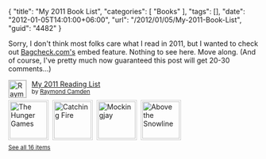 {
	"title": "My 2011 Book List",
	"categories": [
		"Books"
	],
	"tags": [],
	"date": "2012-01-05T14:01:00+06:00",
	"url": "/2012/01/05/My-2011-Book-List",
	"guid": "4482"
}

Sorry, I don't think most folks care what I read in 2011, but I wanted to check out <a href="http://www.bagcheck.com">Bagcheck.com's</a> embed feature. Nothing to see here. Move along. (And of course, I've pretty much now guaranteed this post will get 20-30 comments...)


<div id="bagcheckbag" style="position:relative;"><a href="http://bagcheck.com/cfjedimaster"><img src="http://static.bagcheck.org/39a8c0032c8a694fb3b3b6fa59bbefa36fb628a3_50x50.jpg" width="35" height="35" alt="Raymond Camden" align="left" hspace="4" style="border: solid 1px #cccccc;margin:0 10px 0px 0;"></a><p style="margin:0;padding:0 0 10px 0;"><a href="http://bagcheck.com/bag/9481-my-2011-reading-list">My 2011 Reading List</a><br><small>by <a href="http://bagcheck.com/cfjedimaster">Raymond Camden</a></small></p><a href="http://bagcheck.com/item/76601-the-hunger-games"><img src="http://static.bagcheck.org/9ce4f60b543be13cd544a5ae74ac898acd7f017e_100x100.jpg" alt="The Hunger Games" height="75" width="75" hspace="4" style="border: solid 1px #cccccc; padding: 2px;margin:0 8px 8px 0;"></a><a href="http://bagcheck.com/item/49701-catching-fire"><img src="http://static.bagcheck.org/135546cd4b2cdc354d94494d1bcb8cf5ca0565c7_100x100.jpg" alt="Catching Fire" height="75" width="75" hspace="4" style="border: solid 1px #cccccc; padding: 2px;margin:0 8px 8px 0;"></a><a href="http://bagcheck.com/item/59701-mockingjay"><img src="http://static.bagcheck.org/05736054a07f2c4cda0a3bdc083a262f54644618_100x100.jpg" alt="Mockingjay" height="75" width="75" hspace="4" style="border: solid 1px #cccccc; padding: 2px;margin:0 8px 8px 0;"></a><a href="http://bagcheck.com/item/69701-above-the-snowline"><img src="http://static.bagcheck.org/0bfb9d2e32d2bc4e5c325ec3f3c0298636dd0098_100x100.jpg" alt="Above the Snowline" height="75" width="75" hspace="4" style="border: solid 1px #cccccc; padding: 2px;margin:0 8px 8px 0;"></a><p style="margin:0;padding:0px;"><small><a href="http://bagcheck.com/bag/9481-my-2011-reading-list">See all 16 items</a></small></p></div>